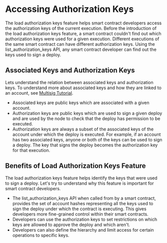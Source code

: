 
# Accessing Authorization Keys
The load authorization keys feature helps smart contract developers access the authorization keys of the current execution. Before the introduction of the load authorization keys feature, a smart contract couldn't find out which authorization keys were used for a given execution. Different executions of the same smart contract can have different authorization keys. Using the list_authorization_keys API, any smart contract developer can find out the keys used to sign a deploy. 

## Associated Keys and Authorization Keys
Lets understand the relation between associated keys and authorization keys. To understand more about associated keys and how they are linked to an account, see [Multisig Tutorial](tutorials/multi-sig/example.md).

- Associated keys are public keys which are associated with a given account.
- Authorization keys are public keys which are used to sign a given deploy and are used by the node to check that the deploy has permission to be executed.
- Authorization keys are always a subset of the associated keys of the account under which the deploy is executed. For example, if an account has two associated keys, anyone or both of the keys can be used to sign a deploy. The key that signs the deploy becomes the authorization key for that execution.

## Benefits of Load Authorization Keys Feature
The load authorization keys feature helps identify the keys that were used to sign a deploy. Let's try to understand why this feature is important for smart contract developers.

- The list_authorization_keys API when called from by a smart contract, provides the set of account hashes representing all the keys used to sign the deploy under which the contract is executing. This gives developers more fine-grained control within their smart contracts.  
- Developers can use the authorization keys to set restrictions on which keys are allowed to approve the deploy and which aren't.
- Developers can also define the hierarchy and limit access for certain operations to specific keys. 


